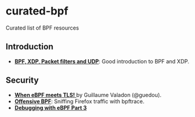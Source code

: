 # curated-bpf
Curated list of BPF resources
## Introduction

- [__BPF, XDP, Packet filters and UDP__](https://fly.io/blog/bpf-xdp-packet-filters-and-udp/): Good introduction to BPF and XDP.
## Security 

- [__When eBPF meets TLS!__ ](https://github.com/quarkslab/conf-presentations/blob/master/CanSecWest-2022/When%20eBPF%20meets%20TLS.pdf) by Guillaume Valadon (@guedou).
- [__Offensive BPF__](https://embracethered.com/blog/posts/2021/offensive-bpf-sniffing-traffic-bpftrace/): Sniffing Firefox traffic with bpftrace.
- [__Debugging with eBPF Part 3__](https://blog.px.dev/ebpf-openssl-tracing/)
